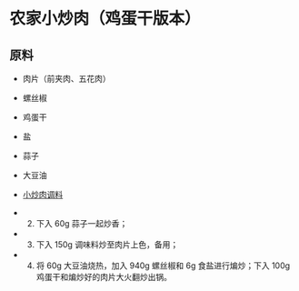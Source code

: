 # 农家小炒肉（鸡蛋干版本）

## 原料
- 肉片（前夹肉、五花肉）
- 螺丝椒
- 鸡蛋干
- 盐
- 蒜子
- 大豆油
- [小炒肉调料](/配料/小炒肉调料.md)

- 2. 下入 60g 蒜子一起炒香；
- 3. 下入 150g 调味料炒至肉片上色，备用；
- 4. 将 60g 大豆油烧热，加入 940g 螺丝椒和 6g 食盐进行煸炒；下入 100g 鸡蛋干和煸炒好的肉片大火翻炒出锅。

